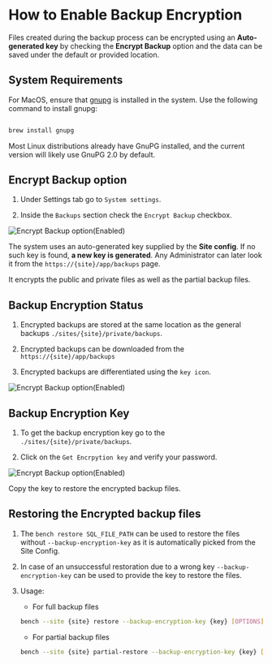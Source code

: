 <!-- add-breadcrumbs -->


# How to Enable Backup Encryption
Files created during the backup process can be encrypted using an **Auto-generated key** by checking the **Encrypt Backup** option and the data can be saved under the default or provided location.

## System Requirements

For MacOS, ensure that [gnupg](https://formulae.brew.sh/formula/gnupg) is installed in the system. Use the following command to install gnupg:

```bash

brew install gnupg
```
Most Linux distributions already have GnuPG installed, and the current version will likely use GnuPG 2.0 by default.
## Encrypt Backup option

1. Under Settings tab go to `System settings`.

1. Inside the `Backups` section check the `Encrypt Backup` checkbox.

<img class="screenshot" alt="Encrypt Backup option(Enabled)" src="/docs/assets/img/encrypt-backup.png">

The system uses an auto-generated key supplied by the **Site config**. If no such key is found, **a new key is generated**. Any Administrator can later look it from the `https://{site}/app/backups` page.

It encrypts the  public and private files as well as the partial backup files.

## Backup Encryption Status

1. Encrypted backups are stored at the same location as the general backups `./sites/{site}/private/backups`.

1. Encrypted backups can be downloaded from the `https://{site}/app/backups`

1. Encrypted backups are differentiated using the `key icon`.

<img class="screenshot" alt="Encrypt Backup option(Enabled)" src="/docs/assets/img/backup-page.png">

## Backup Encryption Key

1. To get the backup encryption key go to the `./sites/{site}/private/backups`.

1. Click on the `Get Encrpytion key` and verify your password.

<img class="screenshot" alt="Encrypt Backup option(Enabled)" src="/docs/assets/img/backup-encryption-key.png">

Copy the key to restore the encrypted backup files.

## Restoring the Encrypted backup files

1. The `bench restore SQL_FILE_PATH` can be used to restore the files without `--backup-encryption-key` as it is automatically picked from the Site Config.

1. In case of an unsuccessful restoration due to a wrong key `--backup-encryption-key` can be used to provide the key to restore the files.

1. Usage:
	- For full backup files
	```bash
	bench --site {site} restore --backup-encryption-key {key} [OPTIONS]
	```
	- For partial backup files
	```bash
	bench --site {site} partial-restore --backup-encryption-key {key} [OPTIONS]
	```

<!-- markdown -->
